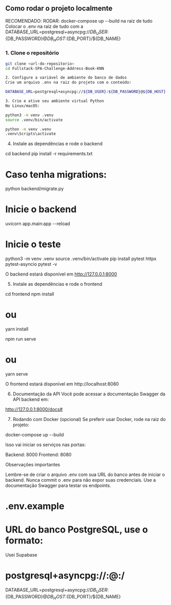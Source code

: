 ## Como rodar o projeto localmente

RECOMENDADO:
RODAR: docker-compose up --build na raiz de tudo
Colocar o .env na raiz de tudo com a DATABASE_URL=postgresql+asyncpg://${DB_USER}:${DB_PASSWORD}@${DB_HOST}:${DB_PORT}/${DB_NAME}

### 1. Clone o repositório

```bash
git clone <url-do-repositorio>
cd Fullstack-SPA-Challenge-Address-Book-KNN

2. Configure a variável de ambiente do banco de dados
Crie um arquivo .env na raiz do projeto com o conteúdo:

DATABASE_URL=postgresql+asyncpg://${DB_USER}:${DB_PASSWORD}@${DB_HOST}:${DB_PORT}/${DB_NAME}

3. Crie e ative seu ambiente virtual Python
No Linux/macOS:

python3 -m venv .venv
source .venv/bin/activate

python -m venv .venv
.venv\Scripts\activate
```

4. Instale as dependências e rode o backend

cd backend
pip install -r requirements.txt

# Caso tenha migrations:

python backend/migrate.py

# Inicie o backend

uvicorn app.main:app --reload

# Inicie o teste

python3 -m venv .venv
source .venv/bin/activate
pip install pytest httpx pytest-asyncio
pytest -v

O backend estará disponível em http://127.0.0.1:8000

5. Instale as dependências e rode o frontend

cd frontend
npm install

# ou

yarn install

npm run serve

# ou

yarn serve

O frontend estará disponível em http://localhost:8080

6. Documentação da API
   Você pode acessar a documentação Swagger da API backend em:

http://127.0.0.1:8000/docs#

7. Rodando com Docker (opcional)
   Se preferir usar Docker, rode na raiz do projeto:

docker-compose up --build

Isso vai iniciar os serviços nas portas:

Backend: 8000
Frontend: 8080

Observações importantes

Lembre-se de criar o arquivo .env com sua URL do banco antes de iniciar o backend.
Nunca commit o .env para não expor suas credenciais.
Use a documentação Swagger para testar os endpoints.

# .env.example

# URL do banco PostgreSQL, use o formato:

Usei Supabase

# postgresql+asyncpg://<usuario>:<senha>@<host>:<porta>/<database>

DATABASE_URL=postgresql+asyncpg://${DB_USER}:${DB_PASSWORD}@${DB_HOST}:${DB_PORT}/${DB_NAME}

